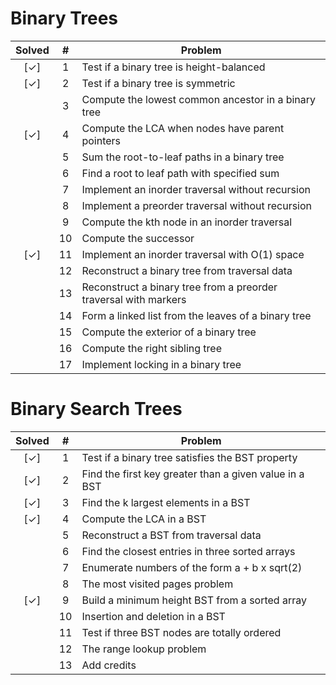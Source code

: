 
Binary Trees
============

| Solved |  #  | Problem |
|:------:|:---:|---------|
| [✓]    | 1   | Test if a binary tree is height-balanced |
| [✓]    | 2   | Test if a binary tree is symmetric |
|        | 3   | Compute the lowest common ancestor in a binary tree |
| [✓]    | 4   | Compute the LCA when nodes have parent pointers |
|	     | 5   | Sum the root-to-leaf paths in a binary tree |
|        | 6   | Find a root to leaf path with specified sum |
|        | 7   | Implement an inorder traversal without recursion |
|        | 8   | Implement a preorder traversal without recursion |
|        | 9   | Compute the kth node in an inorder traversal |
|        | 10  | Compute the successor |
| [✓]    | 11  | Implement an inorder traversal with O(1) space |
|        | 12  | Reconstruct a binary tree from traversal data |
|        | 13  | Reconstruct a binary tree from a preorder traversal with markers |
|        | 14  | Form a linked list from the leaves of a binary tree |
|	     | 15  | Compute the exterior of a binary tree |
|        | 16  | Compute the right sibling tree |
|        | 17  | Implement locking in a binary tree |


Binary Search Trees
===================

| Solved |  #  | Problem |
|:------:|:---:|---------|
| [✓]    | 1   | Test if a binary tree satisfies the BST property |
| [✓]    | 2   | Find the first key greater than a given value in a BST |
| [✓]    | 3   | Find the k largest elements in a BST |
| [✓]    | 4   | Compute the LCA in a BST |
|	     | 5   | Reconstruct a BST from traversal data |
|        | 6   | Find the closest entries in three sorted arrays |
|        | 7   | Enumerate numbers of the form a + b x sqrt(2) |
|        | 8   | The most visited pages problem |
| [✓]    | 9   | Build a minimum height BST from a sorted array |
|        | 10  | Insertion and deletion in a BST |
|        | 11  | Test if three BST nodes are totally ordered |
|        | 12  | The range lookup problem |
|        | 13  | Add credits |


